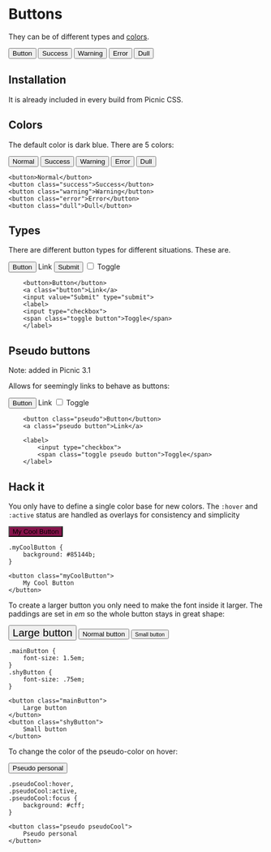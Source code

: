 # Buttons

They can be of different types and <a href="http://clrs.cc/" target="_blank">colors</a>.

<button>Button</button>
<button class='success'>Success</button>
<button class='warning'>Warning</button>
<button class='error'>Error</button>
<button class='dull'>Dull</button>


## Installation

It is already included in every build from Picnic CSS.



## Colors

The default color is dark blue. There are 5 colors:

<p>
<button>Normal</button>
<button class="success">Success</button>
<button class="warning">Warning</button>
<button class="error">Error</button>
<button class="dull">Dull</button>
</p>

    <button>Normal</button>
    <button class="success">Success</button>
    <button class="warning">Warning</button>
    <button class="error">Error</button>
    <button class="dull">Dull</button>


## Types

There are different button types for different situations. These are.

<p>
<button>Button</button>
<a class="button">Link</a>
<input value="Submit" type="submit">
<label>
    <input type="checkbox">
    <span class="toggle button">Toggle</span>
</label>
</p>

        <button>Button</button>
        <a class="button">Link</a>
        <input value="Submit" type="submit">
        <label>
        <input type="checkbox">
        <span class="toggle button">Toggle</span>
        </label>


## Pseudo buttons

Note: added in Picnic 3.1

Allows for seemingly links to behave as buttons:

<div>
<button class="pseudo">Button</button>
<a class="pseudo button">Link</a>

<label>
    <input type="checkbox">
    <span class="pseudo button">Toggle</span>
</label>

</div>

        <button class="pseudo">Button</button>
        <a class="pseudo button">Link</a>

        <label>
            <input type="checkbox">
            <span class="toggle pseudo button">Toggle</span>
        </label>


## Hack it

You only have to define a single color base for new colors. The `:hover` and `:active` status are handled as overlays for consistency and simplicity

<style>
    .myCoolButton {
        background: #85144b;
        }
</style>
<button class="myCoolButton">
    My Cool Button
</button>

    .myCoolButton {
        background: #85144b;
    }
    
    <button class="myCoolButton">
        My Cool Button
    </button>


To create a larger button you only need to make the font inside it larger. The paddings are set in *em* so the whole button stays in great shape:

<style>
    .mainButton {
        font-size: 1.5em;
    }
    .shyButton {
        font-size: .75em;
    }
</style>
<button class="mainButton">
    Large button
</button>
<button>
    Normal button
</button>
<button class="shyButton">
    Small button
</button>

    .mainButton {
        font-size: 1.5em;
    }
    .shyButton {
        font-size: .75em;
    }
    
    <button class="mainButton">
        Large button
    </button>
    <button class="shyButton">
        Small button
    </button>


To change the color of the pseudo-color on hover:

<style>
    .pseudoCool:hover,
    .pseudoCool:active,
    .pseudoCool:focus {
        background: #cff;
    }
</style>
<button class="pseudo pseudoCool">
    Pseudo personal
</button>


    .pseudoCool:hover,
    .pseudoCool:active,
    .pseudoCool:focus {
        background: #cff;
    }

    <button class="pseudo pseudoCool">
        Pseudo personal
    </button>
